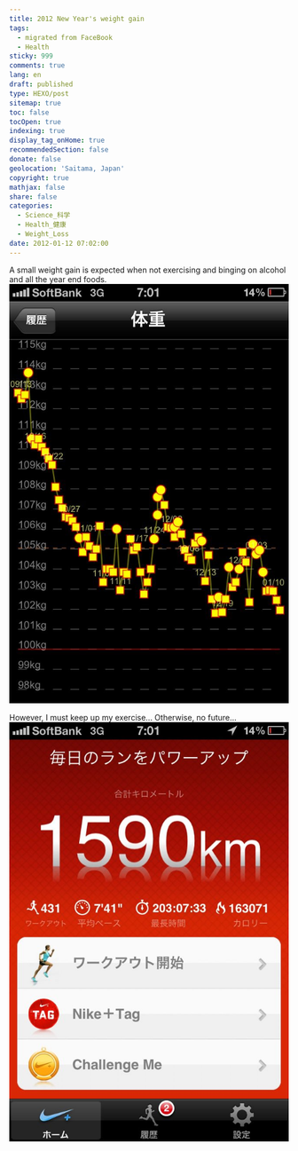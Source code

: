 ```yaml
---
title: 2012 New Year's weight gain
tags:
  - migrated from FaceBook
  - Health
sticky: 999
comments: true
lang: en
draft: published
type: HEXO/post
sitemap: true
toc: false
tocOpen: true
indexing: true
display_tag_onHome: true
recommendedSection: false
donate: false
geolocation: 'Saitama, Japan'
copyright: true
mathjax: false
share: false
categories:
  - Science_科学
  - Health_健康
  - Weight_Loss
date: 2012-01-12 07:02:00
---
```


A small weight gain is expected when not exercising and binging on alcohol and all the year end foods.
![Weight gains from New Year's binging](./2012-New-Years-weight-gain/375227_220073574745185_577537725_n_220073574745185.jpg)

However, I must keep up my exercise... Otherwise, no future...
![1590 kilometers ran](./2012-New-Years-weight-gain/1590km.jpg)

